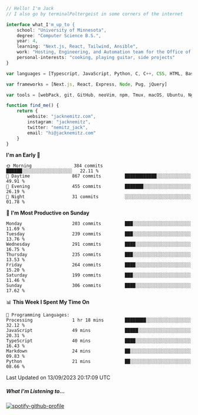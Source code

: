 ```typescript
// Hello! I'm Jack
// I also go by terminalPoltergeist in some corners of the internet

interface what_I'm_up_to {
    school: "University of Minnesota",
    degree: "Computer Science B.S.",
    year: 4,
    learning: "Next.js, React, Tailwind, Ansible",
    work: "Hosting, Engineering, and Automation team for the Office of Information Technology at UMN",
    personal-interests: "cooking, playing guitar, side projects"
}

var languages = [Typescript, JavaScript, Python, C, C++, CSS, HTML, Bash, VimScript]

var frameworks = [Next.js, React, Express, Node, Pug, jQuery]

var tools = [webPack, git, GitHub, neoVim, npm, Tmux, macOS, Ubuntu, Nginx, Ansible, Cloudflare, DigitalOcean]

function find_me() {
    return {
        website: "jacknemitz.com",
        instagram: "jacknemitz",
        twitter: "nemitz_jack",
        email: "hi@jacknemitz.com"
    }
}
```

<!--START_SECTION:waka-->
**I'm an Early 🐤** 

```text
🌞 Morning                384 commits         ██████░░░░░░░░░░░░░░░░░░░   22.11 % 
🌆 Daytime                867 commits         ████████████░░░░░░░░░░░░░   49.91 % 
🌃 Evening                455 commits         ███████░░░░░░░░░░░░░░░░░░   26.19 % 
🌙 Night                  31 commits          ░░░░░░░░░░░░░░░░░░░░░░░░░   01.78 % 
```
📅 **I'm Most Productive on Sunday** 

```text
Monday                   203 commits         ███░░░░░░░░░░░░░░░░░░░░░░   11.69 % 
Tuesday                  239 commits         ███░░░░░░░░░░░░░░░░░░░░░░   13.76 % 
Wednesday                291 commits         ████░░░░░░░░░░░░░░░░░░░░░   16.75 % 
Thursday                 235 commits         ███░░░░░░░░░░░░░░░░░░░░░░   13.53 % 
Friday                   264 commits         ████░░░░░░░░░░░░░░░░░░░░░   15.20 % 
Saturday                 199 commits         ███░░░░░░░░░░░░░░░░░░░░░░   11.46 % 
Sunday                   306 commits         ████░░░░░░░░░░░░░░░░░░░░░   17.62 % 
```


📊 **This Week I Spent My Time On** 

```text
💬 Programming Languages: 
Processing               1 hr 18 mins        ████████░░░░░░░░░░░░░░░░░   32.12 % 
JavaScript               49 mins             █████░░░░░░░░░░░░░░░░░░░░   20.31 % 
TypeScript               40 mins             ████░░░░░░░░░░░░░░░░░░░░░   16.43 % 
Markdown                 24 mins             ██░░░░░░░░░░░░░░░░░░░░░░░   09.83 % 
Python                   21 mins             ██░░░░░░░░░░░░░░░░░░░░░░░   08.66 % 
```


 Last Updated on 13/09/2023 20:17:09 UTC
<!--END_SECTION:waka-->

##### What I'm Listening to...

[![spotify-github-profile](https://spotify-github-profile.vercel.app/api/view?uid=jack.nemitz&cover_image=true&show_offline=true&bar_color=53b14f&bar_color_cover=false&background_color=121212FF)](https://spotify-github-profile.vercel.app/api/view?uid=jack.nemitz&redirect=true)

